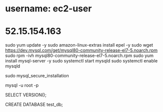 # username: ec2-user
# 52.15.154.163

sudo yum update -y
sudo amazon-linux-extras install epel -y 
sudo wget https://dev.mysql.com/get/mysql80-community-release-el7-5.noarch.rpm
sudo rpm -ivh mysql80-community-release-el7-5.noarch.rpm
sudo yum install mysql-server -y
sudo systemctl start mysqld
sudo systemctl enable mysqld



sudo mysql_secure_installation


mysql -u root -p


SELECT VERSION();


CREATE DATABASE test_db;